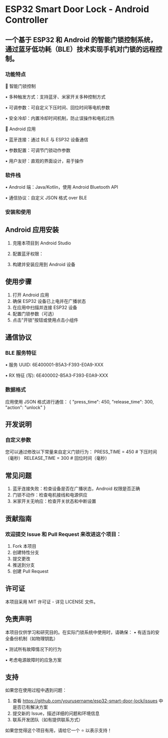 # ESP32 Smart Door Lock - Android Controller

## 一个基于 ESP32 和 Android 的智能门锁控制系统，通过蓝牙低功耗（BLE）技术实现手机对门锁的远程控制。

### 功能特点

🚪 智能门锁控制

• 多种触发方式：支持蓝牙、米家开关多种控制方式

• 可调参数：可自定义下压时间、回位时间等电机参数

• 安全冷却：内置冷却时间机制，防止误操作和电机过热

📱 Android 应用

• 蓝牙连接：通过 BLE 与 ESP32 设备通信

• 参数配置：可调节门锁动作参数

• 用户友好：直观的界面设计，易于操作

### 软件栈

• Android 端：Java/Kotlin，使用 Android Bluetooth API

• 通信协议：自定义 JSON 格式 over BLE

### 安装和使用

## Android 应用安装

1. 克隆本项目到 Android Studio
2. 配置蓝牙权限：
   <uses-permission android:name="android.permission.BLUETOOTH"/>
   <uses-permission android:name="android.permission.BLUETOOTH_ADMIN"/>
   <uses-permission android:name="android.permission.ACCESS_FINE_LOCATION"/>
   <!-- Android 12+ 所需权限 -->
   <uses-permission android:name="android.permission.BLUETOOTH_SCAN"/>
   <uses-permission android:name="android.permission.BLUETOOTH_CONNECT"/>
   
3. 构建并安装应用到 Android 设备

## 使用步骤

1. 打开 Android 应用
2. 确保 ESP32 设备已上电并在广播状态
3. 在应用中扫描并连接 ESP32 设备
4. 配置门锁参数（可选）
5. 点击"开锁"按钮或使用点击小组件

## 通信协议

### BLE 服务特征

• 服务 UUID: 6E400001-B5A3-F393-E0A9-XXX

• RX 特征 (写): 6E400002-B5A3-F393-E0A9-XXX

### 数据格式

应用使用 JSON 格式进行通信：
{
  "press_time": 450,
  "release_time": 300,
  "action": "unlock"
}

## 开发说明

### 自定义参数

您可以通过修改以下常量来自定义门锁行为：
PRESS_TIME = 450     # 下压时间（毫秒）
RELEASE_TIME = 300    # 回位时间（毫秒）

## 常见问题

1. 蓝牙连接失败：检查设备是否在广播状态，Android 权限是否正确
2. 门锁不动作：检查电机接线和电源供应
3. 米家开关无响应：检查开关状态和中断设置

## 贡献指南

### 欢迎提交 Issue 和 Pull Request 来改进这个项目：
1. Fork 本项目
2. 创建特性分支
3. 提交更改
4. 推送到分支
5. 创建 Pull Request

## 许可证

本项目采用 MIT 许可证 - 详见 LICENSE 文件。

## 免责声明

本项目仅供学习和研究目的。在实际门锁系统中使用时，请确保：
• 有适当的安全备份机制（如物理钥匙）

• 测试所有故障情况下的行为

• 考虑电源故障时的应急方案

## 支持

如果您在使用过程中遇到问题：
1. 查看 https://github.com/yourusername/esp32-smart-door-lock/issues 中是否已有解决方案
2. 提交新的 Issue，描述详细的问题和环境信息
3. 联系开发团队（如有提供联系方式）

如果您觉得这个项目有用，请给它一个 ⭐ 以表示支持！

